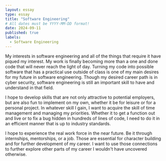 ```yaml
---
layout: essay
type: essay
title: "Software Engineering"
# All dates must be YYYY-MM-DD format!
date: 2024-09-11
published: true
labels:
  - Software Engineering
---
```


My interests in software engineering and all of the things that require it have piqued my interest. My work is finally becoming more than a one and done code that will never reach the light of day.
Turning my code into possible software that has a practical use outside of class is one of my main desires for my future in software engineering. Though my desired career path is in cyber security,
software engineering is still an important skill to have and understand in that field. 

I hope to develop skills that are not only attractive to potential employers, but are also fun to implement on my own, whether it be for leisure or for a personal project. In whatever skill I gain, 
I want to acquire the skill of time management and managing my priorities. Whether it to get a function out and live or to fix a bug hidden in hundreds of lines of code, I need to do it in an efficient
manner that is up to industry standards.

I hope to experience the real work force in the near future. Be it through internships, mentorships, or a job. Those are essential for character building and for further development of my career.
I want to use those connections to further explore other parts of my career I wouldn't have uncovered otherwise.
